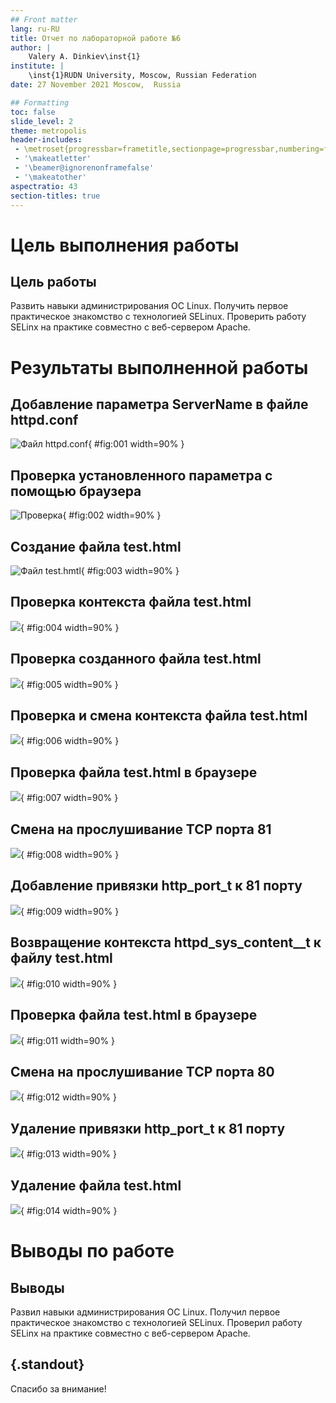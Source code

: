 ```yaml
---
## Front matter
lang: ru-RU
title: Отчет по лабораторной работе №6
author: |
	Valery A. Dinkiev\inst{1}
institute: |
	\inst{1}RUDN University, Moscow, Russian Federation
date: 27 November 2021 Moscow,  Russia

## Formatting
toc: false
slide_level: 2
theme: metropolis
header-includes: 
 - \metroset{progressbar=frametitle,sectionpage=progressbar,numbering=fraction}
 - '\makeatletter'
 - '\beamer@ignorenonframefalse'
 - '\makeatother'
aspectratio: 43
section-titles: true
---
```

# Цель выполнения работы

## Цель работы

Развить навыки администрирования ОС Linux. Получить первое практическое знакомство с технологией SELinux. Проверить работу SELinx на практике совместно с веб-сервером Apache.

# Результаты выполненной работы

## Добавление параметра ServerName в файле httpd.conf

![Файл httpd.conf](image/1.png){ #fig:001 width=90% }

## Проверка установленного параметра с помощью браузера

![Проверка](image/4.png){ #fig:002 width=90% }

## Создание файла test.html

![Файл test.hmtl](image/9.png){ #fig:003 width=90% }

## Проверка контекста файла test.html 

![](image/10.png){ #fig:004 width=90% }

## Проверка созданного файла test.html

![](image/11.png){ #fig:005 width=90% }

## Проверка и смена контекста  файла test.html

![](image/12.png){ #fig:006 width=90% }

## Проверка файла test.html в браузере

![](image/13.png){ #fig:007 width=90% }

## Смена на прослушивание TCP порта 81

![](image/15.png){ #fig:008 width=90% }

## Добавление привязки http_port_t к 81 порту

![](image/20.png){ #fig:009 width=90% }

## Возвращение контекста httpd_sys_cоntent__t к файлу test.html

![](image/21.png){ #fig:010 width=90% }

## Проверка файла test.html в браузере

![](image/22.png){ #fig:011 width=90% }

## Смена на прослушивание TCP порта 80

![](image/23.png){ #fig:012 width=90% }

## Удаление привязки http_port_t к 81 порту

![](image/24.png){ #fig:013 width=90% }

## Удаление файла test.html

![](image/25.png){ #fig:014 width=90% }



# Выводы по работе

## Выводы

Развил навыки администрирования ОС Linux. Получил первое практическое знакомство с технологией SELinux. Проверил работу SELinx на практике совместно с веб-сервером Apache.


## {.standout}

Спасибо за внимание!
